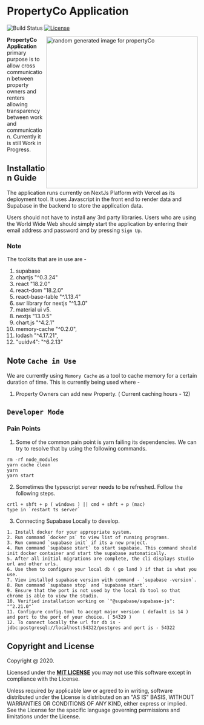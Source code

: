 # PropertyCo Application

![Build Status](https://travis-ci.org/klugjo/hexo-autolinker.svg?branch=master)
[![License][license-image]][license]

<img 
src="https://picsum.photos/400"
alt=" random generated image for propertyCo" 
title="Peek-LastWeek" 
align="right" 
width="400px" 
height="400px" 
/>

**PropertyCo Application** primary purpose is to allow cross communication between property owners and renters allowing transparency between work and communication. Currently it is still Work in Progress.

## Installation Guide

The application runs currently on NextJs Platform with Vercel as its deployment tool. It uses Javascript in the front end to render data and Supabase in the backend to store the application data.

Users should not have to install any 3rd party libraries. Users who are using the World Wide Web should simply start the application by entering their email address and password and by pressing `Sign Up`.

### Note

The toolkits that are in use are -

1. supabase
2. chartjs "^0.3.24"
3. react "18.2.0"
4. react-dom "18.2.0"
5. react-base-table "^.1.13.4"
6. swr library for nextjs "^1.3.0"
7. material ui v5.
8. nextjs "13.0.5"
9. chart.js "^4.2.1"
10. memory-cache "^0.2.0",
11. lodash "^4.17.21",
12. "uuidv4": "^6.2.13"


## Note `Cache in Use`

We are currently using `Memory Cache` as a tool to cache memory for a certain duration of time. This is currently being used where - 

1. Property Owners can add new Property. ( Current caching hours - 12)



## `Developer Mode`


### Pain Points

1. Some of the common pain point is yarn failing its dependencies. We can try to resolve that by using the following commands.

```
rm -rf node_modules
yarn cache clean
yarn
yarn start
```

2. Sometimes the typescript server needs to be refreshed. Follow the following steps.

```
crtl + shft + p ( windows ) || cmd + shft + p (mac)
type in `restart ts server`

```

3. Connecting Supabase Locally to develop.

```
1. Install docker for your appropriate system.
2. Run command `docker ps` to view list of running programs.
3. Run command `supabase init` if its a new project.
4. Run command `supabase start` to start supabase. This command should init docker container and start the supabase automatically.
5. After all initial migrations are complete, the cli displays studio url and other urls.
6. Use them to configure your local db ( go land ) if that is what you use.
7. View installed supabase version with command - `supabase -version`.
8. Run command `supabase stop` and `supabase start`.
9. Ensure that the port is not used by the local db tool so that chrome is able to view the studio.
10. Verified installation working on `"@supabase/supabase-js": "^2.21.0"`
11. Configure config.toml to accept major_version ( default is 14 ) and port to the port of your choice. ( 54329 )
12. To connect locally the url for db is - jdbc:postgresql://localhost:54322/postgres and port is - 54322

```

## Copyright and License

Copyright @ 2020.

Licensed under the **[MIT LICENSE][license]**
you may not use this software except in compliance with the License.

Unless required by applicable law or agreed to in writing, software
distributed under the License is distributed on an "AS IS" BASIS,
WITHOUT WARRANTIES OR CONDITIONS OF ANY KIND, either express or implied.
See the License for the specific language governing permissions and
limitations under the License.

[license-image]: http://img.shields.io/badge/license-Apache--2-blue.svg?style=flat
[license]: https://www.mit.edu/~amini/LICENSE.md
